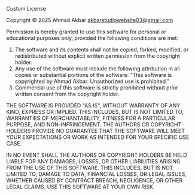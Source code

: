Custom License

Copyright © 2025 Ahmad Akbar
akbarstudiowebsite03@gmail.com

Permission is hereby granted to use this software for personal or educational purposes only, provided the following conditions are met:

1. The software and its contents shall not be copied, forked, modified, or redistributed without explicit written permission from the copyright holder.
2. Any use of the software must include the following attribution in all copies or substantial portions of the software:
   "This software is copyrighted by Ahmad Akbar. Unauthorized use is prohibited."
3. Commercial use of this software is strictly prohibited without prior written consent from the copyright holder.

THE SOFTWARE IS PROVIDED "AS IS", WITHOUT WARRANTY OF ANY KIND, EXPRESS OR IMPLIED. THIS INCLUDES, BUT IS NOT LIMITED TO, WARRANTIES OF MERCHANTABILITY, FITNESS FOR A PARTICULAR PURPOSE, AND NON-INFRINGEMENT. THE AUTHORS OR COPYRIGHT HOLDERS PROVIDE NO GUARANTEE THAT THE SOFTWARE WILL MEET YOUR EXPECTATIONS OR WORK AS INTENDED FOR YOUR SPECIFIC USE CASE. 

IN NO EVENT SHALL THE AUTHORS OR COPYRIGHT HOLDERS BE HELD LIABLE FOR ANY DAMAGES, LOSSES, OR OTHER LIABILITIES ARISING FROM THE USE OF THIS SOFTWARE. THIS INCLUDES, BUT IS NOT LIMITED TO, DAMAGE TO DATA, FINANCIAL LOSSES, OR LEGAL ISSUES, WHETHER CAUSED BY CONTRACT BREACH, NEGLIGENCE, OR OTHER LEGAL CLAIMS. USE THIS SOFTWARE AT YOUR OWN RISK.
